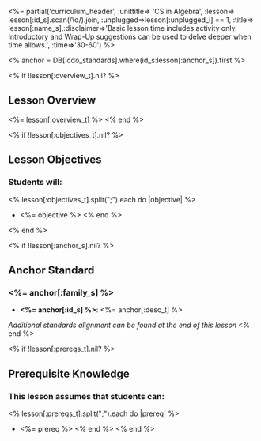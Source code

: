 <%= partial('curriculum_header', :unittitle=> 'CS in Algebra', :lesson=> lesson[:id_s].scan(/\d/).join, :unplugged=>lesson[:unplugged_i] == 1, :title=> lesson[:name_s],:disclaimer=>'Basic lesson time includes activity only. Introductory and Wrap-Up suggestions can be used to delve deeper when time allows.', :time=>'30-60') %>

<div class="content">

<% anchor = DB[:cdo_standards].where(id_s:lesson[:anchor_s]).first %>

<% if !lesson[:overview_t].nil? %>
## Lesson Overview

<%= lesson[:overview_t] %>
<% end %>

<% if !lesson[:objectives_t].nil? %>
## Lesson Objectives 
### Students will:

<% lesson[:objectives_t].split(";").each do |objective| %>
- <%= objective %>
<% end %>

<% end %>

<% if !lesson[:anchor_s].nil? %>
## Anchor Standard

### <%= anchor[:family_s] %>

- **<%= anchor[:id_s] %>**: <%= anchor[:desc_t] %>

_Additional standards alignment can be found at the end of this lesson_
<% end %>

<% if !lesson[:prereqs_t].nil? %>
## Prerequisite Knowledge
### This lesson assumes that students can:

<% lesson[:prereqs_t].split(";").each do |prereq| %>
- <%= prereq %>
<% end %>
<% end %>